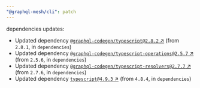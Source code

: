 ```yaml
---
"@graphql-mesh/cli": patch
---
```

dependencies updates:
  - Updated dependency [`@graphql-codegen/typescript@2.8.2` ↗︎](https://www.npmjs.com/package/@graphql-codegen/typescript/v/2.8.2) (from `2.8.1`, in `dependencies`)
  - Updated dependency [`@graphql-codegen/typescript-operations@2.5.7` ↗︎](https://www.npmjs.com/package/@graphql-codegen/typescript-operations/v/2.5.7) (from `2.5.6`, in `dependencies`)
  - Updated dependency [`@graphql-codegen/typescript-resolvers@2.7.7` ↗︎](https://www.npmjs.com/package/@graphql-codegen/typescript-resolvers/v/2.7.7) (from `2.7.6`, in `dependencies`)
  - Updated dependency [`typescript@4.9.3` ↗︎](https://www.npmjs.com/package/typescript/v/4.9.3) (from `4.8.4`, in `dependencies`)
